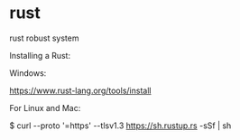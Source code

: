 # rust
rust robust system

Installing a Rust:

Windows:

https://www.rust-lang.org/tools/install

For Linux and Mac:

$ curl --proto '=https' --tlsv1.3 https://sh.rustup.rs -sSf | sh
